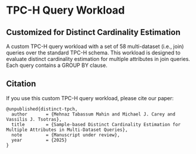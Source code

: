 # TPC-H Query Workload

## Customized for Distinct Cardinality Estimation
A custom TPC-H query workload with a set of 58 multi-dataset (i.e., join) queries over the standard TPC-H schema. This workload is designed to evaluate distinct cardinality estimation for multiple attributes in join queries. Each query contains a GROUP BY clause.

## Citation
If you use this custom TPC-H query workload, please cite our paper:

```
@unpublished{distinct-tpch,
  author       = {Mehnaz Tabassum Mahin and Michael J. Carey and Vassilis J. Tsotras},
  title        = {Sample-based Distinct Cardinality Estimation for Multiple Attributes in Multi-Dataset Queries},
  note         = {Manuscript under review},
  year         = {2025}
}
```

